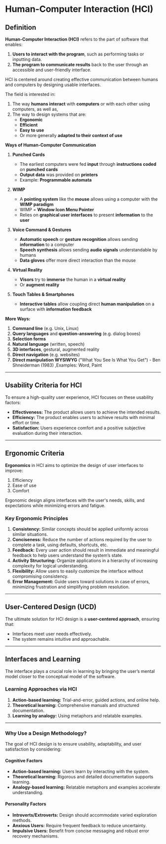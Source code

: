 # Human-Computer Interaction (HCI)

## Definition
**Human-Computer Interaction (HCI)** refers to the part of software that enables:  
1. **Users to interact with the program**, such as performing tasks or inputting data.  
2. **The program to communicate results** back to the user through an accessible and user-friendly interface.  

HCI is centered around creating effective communication between humans and computers by designing usable interfaces.


The field is interested in:

1. The way **humans interact** with **computers** or with each other using computers, as well as,
2. The way to design systems that are:
    - **Ergonomic**
    - **Efficient**
    - **Easy to use**
    - Or more generally **adapted to their context of use**

**Ways of Human-Computer Communication**

1. **Punched Cards**
   - The earliest computers were fed **input** through **instructions coded** on **punched cards**
   - **Output data** was provided on **printers**
   - Example: **Programmable automata**

2. **WIMP**
   - A **pointing system** like the **mouse** allows using a computer with the **WIMP paradigm**
   - WIMP = **Window Icon Menu Pointer**
   - Relies on **graphical user interfaces** to present **information** to the **user**

3. **Voice Command & Gestures**
   - **Automatic speech** or **gesture recognition** allows sending **information** to a computer
   - **Speech synthesis** allows sending **audio signals** understandable by humans
   - **Data gloves** offer more direct interaction than the mouse

4. **Virtual Reality**
   - **Visors** try to **immerse** the human in a **virtual reality**
   - Or **augment reality**

5. **Touch Tables & Smartphones**
   - **Interactive tables** allow coupling direct **human manipulation** on a surface with **information feedback**

**More Ways:**

1. **Command line** (e.g. Unix, Linux)
2. **Query languages** and **question-answering** (e.g. dialog boxes)
3. **Selection forms**
4. **Natural language** (written, speech)
5. **3D interfaces**, gestural, augmented reality
6. **Direct navigation** (e.g. websites)
7. **Direct manipulation WYSIWYG** ("What You See Is What You Get") - Ben Shneiderman (1983) ,Examples: Word, Paint



---

## Usability Criteria for HCI
To ensure a high-quality user experience, HCI focuses on these usability factors:

- **Effectiveness:** The product allows users to achieve the intended results.  
- **Efficiency:** The product enables users to achieve results with minimal effort or time.  
- **Satisfaction:** Users experience comfort and a positive subjective evaluation during their interaction.

---

## Ergonomic Criteria
**Ergonomics** in HCI aims to optimize the design of user interfaces to improve:  
1. Efficiency  
2. Ease of use  
3. Comfort  

Ergonomic design aligns interfaces with the user's needs, skills, and expectations while minimizing errors and fatigue.

### Key Ergonomic Principles
1. **Consistency:** Similar concepts should be applied uniformly across similar situations.  
2. **Conciseness:** Reduce the number of actions required by the user to complete a task, using defaults, shortcuts, etc.  
3. **Feedback:** Every user action should result in immediate and meaningful feedback to help users understand the system’s state.  
4. **Activity Structuring:** Organize applications in a hierarchy of increasing complexity for logical understanding.  
5. **Flexibility:** Allow users to easily customize the interface without compromising consistency.  
6. **Error Management:** Guide users toward solutions in case of errors, minimizing frustration and simplifying problem resolution.

---

## User-Centered Design (UCD)
The ultimate solution for HCI design is a **user-centered approach**, ensuring that:  
- Interfaces meet user needs effectively.  
- The system remains intuitive and approachable.

---

## Interfaces and Learning
The interface plays a crucial role in learning by bringing the user’s mental model closer to the conceptual model of the software.

### Learning Approaches via HCI
1. **Action-based learning:** Trial-and-error, guided actions, and online help.  
2. **Theoretical learning:** Comprehensive manuals and structured documentation.  
3. **Learning by analogy:** Using metaphors and relatable examples.

---

### Why Use a Design Methodology?
The goal of HCI design is to ensure usability, adaptability, and user satisfaction by considering:  

#### Cognitive Factors
- **Action-based learning:** Users learn by interacting with the system.  
- **Theoretical learning:** Rigorous and detailed documentation supports learning.  
- **Analogy-based learning:** Relatable metaphors and examples accelerate understanding.

#### Personality Factors
- **Introverts/Extroverts:** Design should accommodate varied exploration methods.  
- **Anxious Users:** Require frequent feedback to reduce uncertainty.  
- **Impulsive Users:** Benefit from concise messaging and robust error recovery mechanisms.
